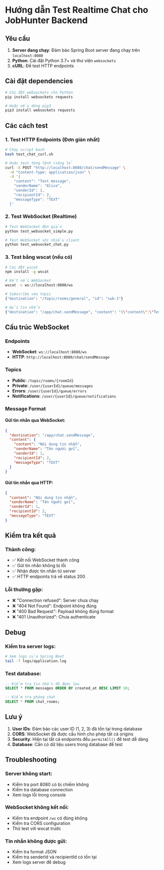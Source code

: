# Hướng dẫn Test Realtime Chat cho JobHunter Backend

## Yêu cầu

1. **Server đang chạy**: Đảm bảo Spring Boot server đang chạy trên `localhost:8080`
2. **Python**: Cài đặt Python 3.7+ và thư viện `websockets`
3. **cURL**: Để test HTTP endpoints

## Cài đặt dependencies

```bash
# Cài đặt websockets cho Python
pip install websockets requests

# Hoặc nếu dùng pip3
pip3 install websockets requests
```

## Các cách test

### 1. Test HTTP Endpoints (Đơn giản nhất)

```bash
# Chạy script bash
bash test_chat_curl.sh

# Hoặc test từng lệnh riêng lẻ
curl -X POST "http://localhost:8080/chat/sendMessage" \
  -H "Content-Type: application/json" \
  -d '{
    "content": "Test message",
    "senderName": "Alice",
    "senderId": 1,
    "recipientId": 2,
    "messageType": "TEXT"
  }'
```

### 2. Test WebSocket (Realtime)

```bash
# Test WebSocket đơn giản
python test_websocket_simple.py

# Test WebSocket với nhiều client
python test_websocket_chat.py
```

### 3. Test bằng wscat (nếu có)

```bash
# Cài đặt wscat
npm install -g wscat

# Kết nối WebSocket
wscat -c ws://localhost:8080/ws

# Subscribe vào topic
{"destination": "/topic/rooms/general", "id": "sub-1"}

# Gửi tin nhắn
{"destination": "/app/chat.sendMessage", "content": "{\"content\":\"Test\",\"senderName\":\"User\",\"senderId\":1,\"recipientId\":2,\"messageType\":\"TEXT\"}"}
```

## Cấu trúc WebSocket

### Endpoints
- **WebSocket**: `ws://localhost:8080/ws`
- **HTTP**: `http://localhost:8080/chat/sendMessage`

### Topics
- **Public**: `/topic/rooms/{roomId}`
- **Private**: `/user/{userId}/queue/messages`
- **Errors**: `/user/{userId}/queue/errors`
- **Notifications**: `/user/{userId}/queue/notifications`

### Message Format

#### Gửi tin nhắn qua WebSocket:
```json
{
  "destination": "/app/chat.sendMessage",
  "content": {
    "content": "Nội dung tin nhắn",
    "senderName": "Tên người gửi",
    "senderId": 1,
    "recipientId": 2,
    "messageType": "TEXT"
  }
}
```

#### Gửi tin nhắn qua HTTP:
```json
{
  "content": "Nội dung tin nhắn",
  "senderName": "Tên người gửi",
  "senderId": 1,
  "recipientId": 2,
  "messageType": "TEXT"
}
```

## Kiểm tra kết quả

### Thành công:
- ✅ Kết nối WebSocket thành công
- ✅ Gửi tin nhắn không bị lỗi
- ✅ Nhận được tin nhắn từ server
- ✅ HTTP endpoints trả về status 200

### Lỗi thường gặp:
- ❌ "Connection refused": Server chưa chạy
- ❌ "404 Not Found": Endpoint không đúng
- ❌ "400 Bad Request": Payload không đúng format
- ❌ "401 Unauthorized": Chưa authenticate

## Debug

### Kiểm tra server logs:
```bash
# Xem logs của Spring Boot
tail -f logs/application.log
```

### Test database:
```sql
-- Kiểm tra tin nhắn đã được lưu
SELECT * FROM messages ORDER BY created_at DESC LIMIT 10;

-- Kiểm tra phòng chat
SELECT * FROM chat_rooms;
```

## Lưu ý

1. **User IDs**: Đảm bảo các user ID (1, 2, 3) đã tồn tại trong database
2. **CORS**: WebSocket đã được cấu hình cho phép tất cả origins
3. **Security**: Hiện tại tất cả endpoints đều `permitAll()` để test dễ dàng
4. **Database**: Cần có dữ liệu users trong database để test

## Troubleshooting

### Server không start:
- Kiểm tra port 8080 có bị chiếm không
- Kiểm tra database connection
- Xem logs lỗi trong console

### WebSocket không kết nối:
- Kiểm tra endpoint `/ws` có đúng không
- Kiểm tra CORS configuration
- Thử test với wscat trước

### Tin nhắn không được gửi:
- Kiểm tra format JSON
- Kiểm tra senderId và recipientId có tồn tại
- Xem logs server để debug 
